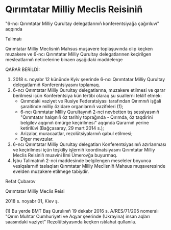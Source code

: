 # Qırımtatar Milliy Meclis Reisiniñ

"6-ncı Qırımtatar Milliy Qurultay delegatlarınıñ konferentsiyağa çağırıluvı" aqqında

Talimatı

Qırımtatar Milliy Meclisniñ Mahsus muşavere toplaşuvında olıp keçken muzakere ve 6-ncı Qırımtatar Milliy Qurultay delegatlarınen keçirilgen mesleatlarnıñ neticelerine binaen aşağıdaki maddelerge

QARAR BERİLDİ:

1. 2018 s. noyabr 12 kününde Kyiv şeerinde 6-ncı Qırımtatar Milliy Qurultay delegatlarnıñ Konferentsiyasını toplamaq.
2. 6-ncı Qırımtatar Milliy Qurultay delegatlarına, muzakere etilmesi ve qarar berilmesi içün Konferentsiya kün tertibi olaraq şu suallerni teklif etmek:
   - Qırımdaki vaziyet ve Rusiye Federatsiyası tarafından Qırımnıñ işğali şaraitinde milliy özidare organlarnıñ vazifeleri (1);
   - 6-ncı Qırımtatar Milliy Qurultaynıñ 2-nci nevbetten tış sessiyasınıñ "Qırımtatar halqınıñ öz tarihiy toprağında - Qırımda, öz taqdirini belgilev aqqınıñ ömürge keçirilmesi" aqqında Qararnıñ yerine ketirilüvi (Bağçasaray, 29 mart 2014 s.);
   - Arizalar, muracaatlar, rezolütsiyalarnıñ qabul etilmesi;
   - Diger mevzular.
3. 6-ncı Qırımtatar Milliy Qurultay delegatları Konferentsiyasınıñ azırlanması ve keçirilmesi içün teşkiliy işlerniñ koordinatsiyasını Qırımtatar Milliy Meclis Reisiniñ muavini İlmi Ümerovğa buyurmaq.
4. İşbu Talimatnıñ 2-nci maddesinde belgilengen meseleler boyunca vesiqalarnıñ taslaqları Qırımtatar Milliy Meclisniñ Mahsus muşaveresinde evelden muzakere etilmege tabiydir.

Refat Çubarov

Qırımtatar Milliy Meclis
Reisi

2018 s. noyabr 01,
Kiev ş.

(1) Bu yerde BMT Baş Qurulınıñ 19 dekabr 2016 s. A/RES/71/205 nomeralı "Qırım Muhtar Cumhuriyeti ve Aqyar şeerinde (Ukrayina) insan aqları saasındaki vaziyet" Rezolütsiyasında keçken ıstılahat qullanıla.
